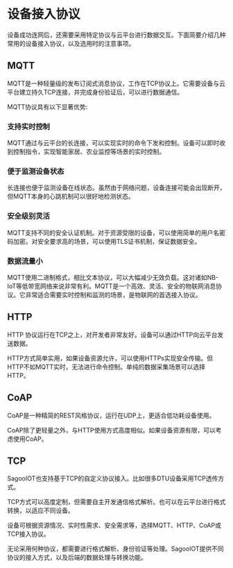 # 设备接入协议

设备成功连网后，还需要采用特定协议与云平台进行数据交互。下面简要介绍几种常用的设备接入协议，以及选用时的注意事项。

## **MQTT**

MQTT是一种轻量级的发布订阅式消息协议，工作在TCP协议上。它需要设备与云平台建立持久TCP连接，并完成身份验证后，可以进行数据通信。

MQTT协议具有以下显著优势:

### **支持实时控制**

MQTT通过与云平台的长连接，可以实现实时的命令下发和控制。设备可以即时收到控制指令，实现智能家居、农业监控等场景的实时控制。

### **便于监测设备状态**

长连接也便于监测设备在线状态。虽然由于网络问题，设备连接可能会出现断开，但MQTT本身的心跳机制可以很好地检测状态。

### **安全级别灵活**

MQTT支持不同的安全认证机制。对于资源受限的设备，可以使用简单的用户名密码加密。对安全要求高的场景，可以使用TLS证书机制，保证数据安全。

### **数据流量小**

MQTT使用二进制格式，相比文本协议，可以大幅减少无效负载。这对诸如NB-IoT等低带宽网络来说非常有利。MQTT是一个高效、灵活、安全的物联网消息协议。它非常适合需要实时控制和监测的场景，是物联网的首选接入协议。

## **HTTP**

HTTP 协议运行在TCP之上，对开发者非常友好。设备可以通过HTTP向云平台发送数据。

HTTP方式简单实用，如果设备资源允许，可以使用HTTPs实现安全传输。但HTTP不如MQTT实时，无法进行命令控制。单纯的数据采集场景可以选择HTTP。

## **CoAP**

CoAP是一种精简的REST风格协议，运行在UDP上，更适合低功耗设备使用。

CoAP除了更轻量之外，与HTTP使用方式高度相似。如果设备资源有限，可以考虑使用CoAP。

## **TCP**

SagooIOT也支持基于TCP的自定义协议接入。比如很多DTU设备采用TCP透传方式。

TCP方式可以高度定制，但需要自主开发通信格式解析。也可以在云平台进行格式转换，以适应不同设备。



设备可根据资源情况、实时性需求、安全需求等，选择MQTT、HTTP、CoAP或TCP接入协议。

无论采用何种协议，都需要进行格式解析、身份验证等处理。SagooIOT提供不同协议的接入方式，以及后端的数据处理与转换功能。
